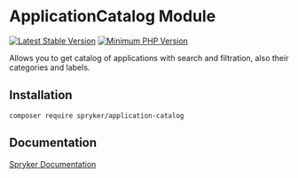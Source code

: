 # ApplicationCatalog Module
[![Latest Stable Version](https://poser.pugx.org/spryker/availability-gui/v/stable.svg)](https://packagist.org/packages/spryker/availability-gui)
[![Minimum PHP Version](https://img.shields.io/badge/php-%3E%3D%207.3-8892BF.svg)](https://php.net/)

Allows you to get catalog of applications with search and filtration, also their categories and labels.

## Installation

```
composer require spryker/application-catalog
```

## Documentation

[Spryker Documentation](https://academy.spryker.com/developing_with_spryker/module_guide/modules.html)
